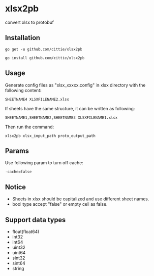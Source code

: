 # xlsx2pb

convert xlsx to protobuf

## Installation

`go get -u github.com/cittie/xlsx2pb`

`go install github.com/cittie/xlsx2pb`

## Usage

Generate config files as "xlsx_xxxxx.config" in xlsx directory with the following content:

`SHEETNAME4 XLSXFILENAME2.xlsx`

If sheets have the same structure, it can be written as following:

`SHEETNAME1,SHEETNAME2,SHEETNAME3 XLSXFILENAME1.xlsx`

Then run the command:

`xlsx2pb xlsx_input_path proto_output_path`

## Params

Use following param to turn off cache:

`-cache=false`

## Notice

* Sheets in xlsx should be capitalized and use different sheet names.
* bool type accept "false" or empty cell as false.

## Support data types

* float(float64)
* int32
* int64
* uint32
* uint64
* sint32
* sint64
* string
